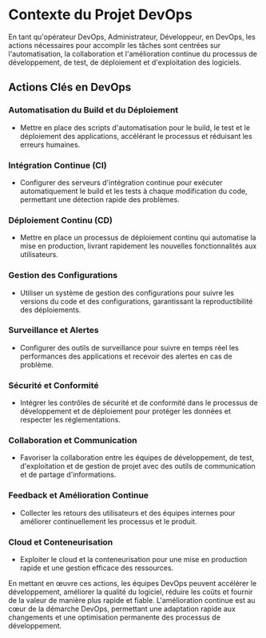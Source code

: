 
# Contexte du Projet DevOps

En tant qu'opérateur DevOps, Administrateur, Développeur, en DevOps, les actions nécessaires pour accomplir les tâches sont centrées sur l'automatisation, la collaboration et l'amélioration continue du processus de développement, de test, de déploiement et d'exploitation des logiciels.

## Actions Clés en DevOps

### Automatisation du Build et du Déploiement
- Mettre en place des scripts d'automatisation pour le build, le test et le déploiement des applications, accélérant le processus et réduisant les erreurs humaines.

### Intégration Continue (CI)
- Configurer des serveurs d'intégration continue pour exécuter automatiquement le build et les tests à chaque modification du code, permettant une détection rapide des problèmes.

### Déploiement Continu (CD)
- Mettre en place un processus de déploiement continu qui automatise la mise en production, livrant rapidement les nouvelles fonctionnalités aux utilisateurs.

### Gestion des Configurations
- Utiliser un système de gestion des configurations pour suivre les versions du code et des configurations, garantissant la reproductibilité des déploiements.

### Surveillance et Alertes
- Configurer des outils de surveillance pour suivre en temps réel les performances des applications et recevoir des alertes en cas de problème.

### Sécurité et Conformité
- Intégrer les contrôles de sécurité et de conformité dans le processus de développement et de déploiement pour protéger les données et respecter les réglementations.

### Collaboration et Communication
- Favoriser la collaboration entre les équipes de développement, de test, d'exploitation et de gestion de projet avec des outils de communication et de partage d'informations.

### Feedback et Amélioration Continue
- Collecter les retours des utilisateurs et des équipes internes pour améliorer continuellement les processus et le produit.

### Cloud et Conteneurisation
- Exploiter le cloud et la conteneurisation pour une mise en production rapide et une gestion efficace des ressources.

En mettant en œuvre ces actions, les équipes DevOps peuvent accélérer le développement, améliorer la qualité du logiciel, réduire les coûts et fournir de la valeur de manière plus rapide et fiable. L'amélioration continue est au cœur de la démarche DevOps, permettant une adaptation rapide aux changements et une optimisation permanente des processus de développement.
